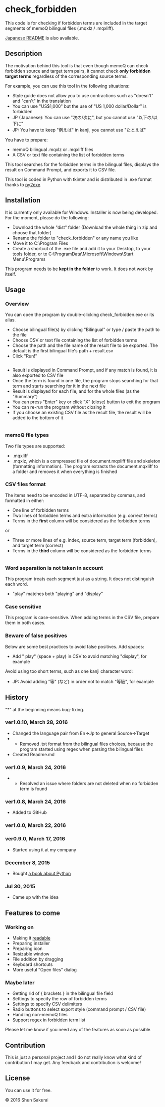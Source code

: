 # check_forbidden
This code is for checking if forbidden terms are included in the target segments of memoQ bilingual files (.mqxlz / .mqxliff).

[Japanese README](https://github.com/ShunSakurai/password/blob/master/README_jpn.md) is also available.

## Description
The motivation behind this tool is that even though memoQ can check forbidden source and target term pairs, it cannot check **only forbidden target terms** regardless of the corresponding source terms.

For example, you can use this tool in the following situations:

- Style guide does not allow you to use contractions such as "doesn't" and "can't" in the translation
- You can use "US$1,000" but the use of "US 1,000 dollar/Dollar" is forbidden
- JP (Japanese): You can use "次の/次に", but you cannot use "以下の/以下に"
- JP: You have to keep "例えば" in kanji, you cannot use "たとえば"

You have to prepare:

- memoQ bilingual .mqxlz or .mqxliff files
- A CSV or text file containing the list of forbidden terms

This tool searches for the forbidden terms in the bilingual files, displays the result on Command Prompt, and exports it to CSV file.

This tool is coded in Python with tkinter and is distributed in .exe format thanks to [py2exe](http://www.py2exe.org/).

## Installation
It is currently only available for Windows.
Installer is now being developed. For the moment, please do the following:

- Download the whole "dist" folder (Download the whole thing in zip and choose that folder)
- Rename the folder to "check_forbidden" or any name you like
- Move it to C:\Program Files
- Create a shortcut of the .exe file and add it to your Desktop, to your tools folder, or to C:\ProgramData\Microsoft\Windows\Start Menu\Programs

This program needs to be **kept in the folder** to work. It does not work by itself.

## Usage

### Overview
You can open the program by double-clicking check_forbidden.exe or its alias.

- Choose bilingual file(s) by clicking "Bilingual" or type / paste the path to the file
- Choose CSV or text file containing the list of forbidden terms
- Choose the path and the file name of the result file to be exported. The default is the first bilingual file's path + result.csv
- Click "Run!"

![]()

- Result is displayed in Command Prompt, and if any match is found, it is also exported to CSV file
- Once the term is found in one file, the program stops searching for that term and starts searching for it in the next file
- Result is displayed for each file, and for the whole files (as the "Summary")
- You can press "Enter" key or click "X" (close) button to exit the program
- You can re-run the program without closing it
- If you choose an existing CSV file as the result file, the result will be added to the bottom of it

![]()

### memoQ file types
Two file types are supported:

- .mqxliff
- .mqxlz, which is a compressed file of document.mqxliff file and skeleton (formatting information). The program extracts the document.mqxliff to a folder and removes it when everything is finished

### CSV files format
The items need to be encoded in UTF-8, separated by commas, and formatted in either:

- One line of forbidden terms
- Two lines of forbidden terms and extra information (e.g. correct terms)
- Terms in the **first** column will be considered as the forbidden terms

or

- Three or more lines of e.g. index, source term, target term (forbidden), and target term (correct)
- Terms in the **third** column will be considered as the forbidden terms

![]()

### Word separation is not taken in account
This program treats each segment just as a string. It does not distinguish each word.

- "play" matches both "playing" and "display"

### Case sensitive
This program is case-sensitive. When adding terms in the CSV file, prepare them in both cases.

### Beware of false positives
Below are some best practices to avoid false positives.
Add spaces:

- Add " play" (space + play) in CSV to avoid matching "display", for example

Avoid using too short terms, such as one kanji character word:

- JP: Avoid adding "等" (など) in order not to match "等級", for example

## History

"*" at the beginning means bug-fixing.

### ver1.0.10, March 28, 2016
- Changed the language pair from En->Jp to general Source->Target
- * Removed .txt format from the bilingual files choices, because the program started using regex when parsing the bilingual files
- Created Readme.md

### ver1.0.9, March 24, 2016
- * Resolved an issue where folders are not deleted when no forbidden term is found

### ver1.0.8, March 24, 2016
- Added to GitHub

### ver1.0.0, March 22, 2016
### ver0.9.0, March 17, 2016
- Started using it at my company

### December 8, 2015
- Bought [a book about Python](http://www.amazon.co.jp/dp/4797371595)

### Jul 30, 2015
- Came up with the idea

## Features to come
### Working on

- Making it [readable](http://www.amazon.com/dp/0596802293)
- Preparing installer
- Preparing icon
- Resizable window
- File addition by dragging
- Keyboard shortcuts
- More useful "Open files" dialog

### Maybe later

- Getting rid of { brackets } in the bilingual file field
- Settings to specify the row of forbidden terms
- Settings to specify CSV delimiters
- Radio buttons to select export style (command prompt / CSV file)
- Handling non-memoQ files
- Support regex in forbidden term list

Please let me know if you need any of the features as soon as possible.

## Contribution
This is just a personal project and I do not really know what kind of contribution I may get. Any feedback and contribution is welcome!

## License
You can use it for free.

© 2016 Shun Sakurai
